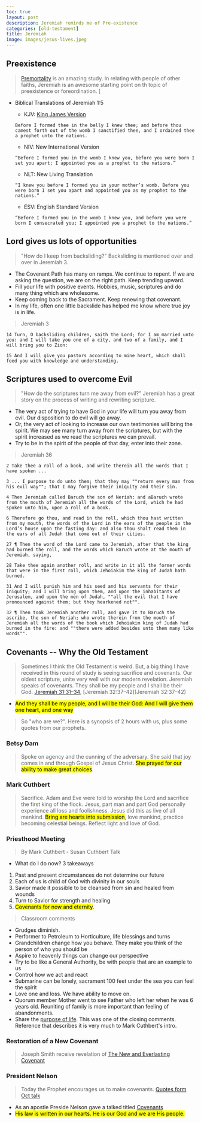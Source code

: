 ```yaml
---
toc: true
layout: post
description: Jeremiah reminds me of Pre-existence
categories: [old-testament]
title: Jeremiah
image: images/jesus-lives.jpeg
---
```


## Preexistence
> [Premortality](https://www.churchofjesuschrist.org/study/manual/gospel-topics/premortality?lang=eng) is an amazing study.  In relating with people of other faiths, Jeremiah is an awesome starting point on th topic of preexistence or foreordination.  [
- Biblical Translations of Jeremiah 1:5
    - KJV: [King James Version](https://www.churchofjesuschrist.org/study/scriptures/ot/jer/1?lang=eng&id=5#p4)
    ```
    Before I formed thee in the belly I knew thee; and before thou camest forth out of the womb I sanctified thee, and I ordained thee a prophet unto the nations.
    ``` 

    - NIV: New International Version
    ```
    “Before I formed you in the womb I knew you, before you were born I set you apart; I appointed you as a prophet to the nations.”
    ```

    - NLT: New Living Translation
    ```
    “I knew you before I formed you in your mother’s womb. Before you were born I set you apart and appointed you as my prophet to the nations.”
    ```

    - ESV: English Standard Version
    ```
    “Before I formed you in the womb I knew you, and before you were born I consecrated you; I appointed you a prophet to the nations.”
    ```

## Lord gives us lots of opportunities
> "How do I keep from backsliding?"  Backsliding is mentioned over and over in Jeremiah 3.
- The Covenant Path has many on ramps.  We continue to repent.  If we are asking the question, we are on the right path.  Keep trending upward.
- Fill your life with positive events.  Hobbies, music, scriptures and do many thing which are wholesome.
- Keep coming back to the Sacrament.  Keep renewing that covenant.  
- In my life, often one little backslide has helped me know where true joy is in life.

> Jeremiah 3

```
14 Turn, O backsliding children, saith the Lord; for I am married unto you: and I will take you one of a city, and two of a family, and I will bring you to Zion:

15 And I will give you pastors according to mine heart, which shall feed you with knowledge and understanding.
```

## Scriptures used to overcome Evil
> "How do the scriptures turn me away from evil?"  Jeremiah has a great story on the process of writing and rewriting scripture.
- The very act of trying to have God in your life will turn you away from evil.  Our disposition to do evil will go away.
- Or, the very act of looking to increase our own testimonies will bring the spirit.  We may see many turn away from the scriptures, but with the spirit increased as we read the scriptures we can prevail.
- Try to be in the spirit of the people of that day, enter into their zone.

> Jeremiah 36

```
2 Take thee a roll of a book, and write therein all the words that I have spoken ...

3 ... I purpose to do unto them; that they may ""return every man from his evil way""; that I may forgive their iniquity and their sin.

4 Then Jeremiah called Baruch the son of Neriah: and aBaruch wrote from the mouth of Jeremiah all the words of the Lord, which he had spoken unto him, upon a roll of a book.

6 Therefore go thou, and read in the roll, which thou hast written from my mouth, the words of the Lord in the ears of the people in the Lord’s house upon the fasting day: and also thou shalt read them in the ears of all Judah that come out of their cities.

27 ¶ Then the word of the Lord came to Jeremiah, after that the king had burned the roll, and the words which Baruch wrote at the mouth of Jeremiah, saying,

28 Take thee again another roll, and write in it all the former words that were in the first roll, which Jehoiakim the king of Judah hath burned.

31 And I will punish him and his seed and his servants for their iniquity; and I will bring upon them, and upon the inhabitants of Jerusalem, and upon the men of Judah, ""all the evil that I have pronounced against them; but they hearkened not"".

32 ¶ Then took Jeremiah another roll, and gave it to Baruch the ascribe, the son of Neriah; who wrote therein from the mouth of Jeremiah all the words of the book which Jehoiakim king of Judah had burned in the fire: and ""there were added besides unto them many like words"".
```

## Covenants -- Why the Old Testament
> Sometimes I think the Old Testament is weird.  But, a big thing I have received in this round of study is seeing sacrifice and covenants.  Our oldest scripture, unite very well with our modern revelation. Jeremiah speaks of covenants.  They shall be my people and I shall be their God.  [Jeremiah 31:31–34](https://www.churchofjesuschrist.org/study/scriptures/ot/jer/31?lang=eng&id=31-34#p31), [Jeremiah 32:37–42](Jeremiah 32:37–42)
- <mark>And they shall be my people, and I will be their God: And I will give them one heart, and one way</mark>

> So "who are we?".   Here is a synopsis of 2 hours with us, plus some quotes from our prophets.

### Betsy Dam
> Spoke on agency and the cunning of the adversary.   She said that joy comes in and through Gospel of Jesus Christ.  <mark>She prayed for our ability to make great choices</mark>.

### Mark Cuthbert
> Sacrifice.  Adam and Eve were told to worship the Lord and sacrifice the first king of the flock.  Jesus, part man and part God personally experience all loss and foolishness.  Jesus did this as live of all mankind.  <mark>Bring are hearts into submission</mark>, love mankind, practice becoming celestial beings.  Reflect light and love of God.

### Priesthood Meeting
> By Mark Cuthbert - Susan Cuthbert Talk
- What do I do now?  3 takeaways
1. Past and present circumstances do not determine our future
2. Each of us is child of God with divinity in our souls
3. Savior made it possible to be cleansed from sin and healed from wounds
4. Turn to Savior for strength and healing
5. <mark>Covenants for now and eternity</mark>.

> Classroom comments
- Grudges diminish.
- Performer to Petroleum to Horticulture, life blessings and turns
- Grandchildren change how you behave.  They make you think of the person of who you should be
- Aspire to heavenly things can change our perspective
- Try to be like a General Authority, be with people that are an example to us
- Control how we act and react
- Submarine can be lonely, sacrament 100 feet under the sea you can feel the spirit
- Love one and loss.  We have ability to move on.
- Quorum member Mother went to see Father who left her when he was 6 years old.  Reuniting of family is more important than feeling of abandonments.
- Share the [purpose of life](https://www.churchofjesuschrist.org/study/ensign/2015/12/the-new-and-everlasting-covenant?lang=eng&id=p3#p3).  This was one of the closing comments.  Reference that describes it is very much to Mark Cuthbert's intro.

### Restoration of a New Covenant
> Joseph Smith receive revelation of [The New and Everlasting Covenant](https://www.churchofjesuschrist.org/study/ensign/2015/12/the-new-and-everlasting-covenant?lang=eng#:~:text=Doctrine%20and%20Covenants%20132%3A19,the%20covenant%20will%20be%20exalted.)

### President Nelson
> Today the Prophet encourages us to make covenants.  [Quotes form Oct talk](https://www.thechurchnews.com/general-conference/2022/10/2/23381236/president-nelson-october-2022-general-conference-find-rest-overcome-the-world#:~:text=Notable%20quotes%20from%20President%20Nelson's,Work%20for%20it.)
- As an apostle Preside Nelson gave a talked titled [Covenants](https://www.churchofjesuschrist.org/study/general-conference/2011/10/covenants?lang=eng)
- <mark>His law is written in our hearts. He is our God and we are His people.</mark>
